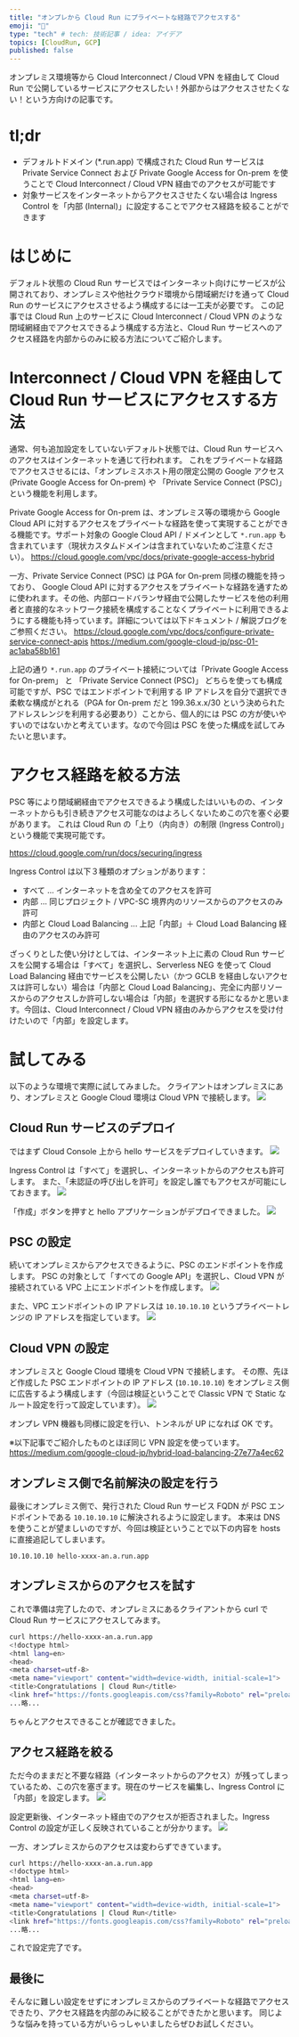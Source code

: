 ```yaml
---
title: "オンプレから Cloud Run にプライベートな経路でアクセスする"
emoji: "🐶"
type: "tech" # tech: 技術記事 / idea: アイデア
topics: [CloudRun, GCP]
published: false
---
```

オンプレミス環境等から Cloud Interconnect / Cloud VPN を経由して Cloud Run で公開しているサービスにアクセスしたい！外部からはアクセスさせたくない！という方向けの記事です。

# tl;dr
- デフォルトドメイン (*.run.app) で構成された Cloud Run サービスは Private Service Connect および Private Google Access for On-prem を使うことで Cloud Interconnect / Cloud VPN 経由でのアクセスが可能です
- 対象サービスをインターネットからアクセスさせたくない場合は Ingress Control を「内部 (Internal)」に設定することでアクセス経路を絞ることができます

# はじめに
デフォルト状態の Cloud Run サービスではインターネット向けにサービスが公開されており、オンプレミスや他社クラウド環境から閉域網だけを通って Cloud Run のサービスにアクセスさせるよう構成するには一工夫が必要です。
この記事では Cloud Run 上のサービスに Cloud Interconnect / Cloud VPN のような閉域網経由でアクセスできるよう構成する方法と、Cloud Run サービスへのアクセス経路を内部からのみに絞る方法についてご紹介します。

# Interconnect / Cloud VPN を経由して Cloud Run サービスにアクセスする方法
通常、何も追加設定をしていないデフォルト状態では、Cloud Run サービスへのアクセスはインターネットを通じて行われます。
これをプライベートな経路でアクセスさせるには、「オンプレミスホスト用の限定公開の Google アクセス (Private Google Access for On-prem) や 「Private Service Connect (PSC)」という機能を利用します。

Private Google Access for On-prem は、オンプレミス等の環境から Google Cloud API に対するアクセスをプライベートな経路を使って実現することができる機能です。サポート対象の Google Cloud API / ドメインとして `*.run.app` も含まれています（現状カスタムドメインは含まれていないためご注意ください）。
https://cloud.google.com/vpc/docs/private-google-access-hybrid

一方、Private Service Connect (PSC) は PGA for On-prem 同様の機能を持っており、 Google Cloud API に対するアクセスをプライベートな経路を通すために使われます。その他、内部ロードバランサ経由で公開したサービスを他の利用者と直接的なネットワーク接続を構成することなくプライベートに利用できるようにする機能も持っています。詳細については以下ドキュメント / 解説ブログをご参照ください。
https://cloud.google.com/vpc/docs/configure-private-service-connect-apis
https://medium.com/google-cloud-jp/psc-01-ac1aba58b161

上記の通り `*.run.app` のプライベート接続については「Private Google Access for On-prem」 と 「Private Service Connect (PSC)」 どちらを使っても構成可能ですが、PSC ではエンドポイントで利用する IP アドレスを自分で選択でき柔軟な構成がとれる（PGA for On-prem だと 199.36.x.x/30 という決められたアドレスレンジを利用する必要あり）ことから、個人的には PSC の方が使いやすいのではないかと考えています。なので今回は PSC を使った構成を試してみたいと思います。

# アクセス経路を絞る方法
PSC 等により閉域網経由でアクセスできるよう構成したはいいものの、インターネットからも引き続きアクセス可能なのはよろしくないためこの穴を塞ぐ必要があります。
これは Cloud Run の「上り（内向き）の制限 (Ingress Control)」という機能で実現可能です。

https://cloud.google.com/run/docs/securing/ingress

Ingress Control は以下３種類のオプションがあります：
- すべて ... インターネットを含め全てのアクセスを許可
- 内部 ... 同じプロジェクト / VPC-SC 境界内のリソースからのアクセスのみ許可
- 内部と Cloud Load Balancing ... 上記「内部」＋ Cloud Load Balancing 経由のアクセスのみ許可

ざっくりとした使い分けとしては、インターネット上に素の Cloud Run サービスを公開する場合は「すべて」を選択し、Serverless NEG を使って Cloud Load Balancing 経由でサービスを公開したい（かつ GCLB を経由しないアクセスは許可しない）場合は「内部と Cloud Load Balancing」、完全に内部リソースからのアクセスしか許可しない場合は「内部」を選択する形になるかと思います。今回は、Cloud Interconnect / Cloud VPN 経由のみからアクセスを受け付けたいので「内部」を設定します。

# 試してみる
以下のような環境で実際に試してみました。
クライアントはオンプレミスにあり、オンプレミスと Google Cloud 環境は Cloud VPN で接続します。
![](/images/run-psc/overview.png)

## Cloud Run サービスのデプロイ
ではまず Cloud Console 上から hello サービスをデプロイしていきます。
![](/images/run-psc/run001.png)

Ingress Control は「すべて」を選択し、インターネットからのアクセスも許可します。
また、「未認証の呼び出しを許可」を設定し誰でもアクセスが可能にしておきます。
![](/images/run-psc/run002.png)

「作成」ボタンを押すと hello アプリケーションがデプロイできました。
![](/images/run-psc/run003.png)

## PSC の設定
続いてオンプレミスからアクセスできるように、PSC のエンドポイントを作成します。
PSC の対象として「すべての Google API」を選択し、Cloud VPN が接続されている VPC 上にエンドポイントを作成します。
![](/images/run-psc/psc001.png)

また、VPC エンドポイントの IP アドレスは `10.10.10.10` というプライベートレンジの IP アドレスを指定しています。
![](/images/run-psc/psc002.png)

## Cloud VPN の設定
オンプレミスと Google Cloud 環境を Cloud VPN で接続します。
その際、先ほど作成した PSC エンドポイントの IP アドレス (`10.10.10.10`) をオンプレミス側に広告するよう構成します（今回は検証ということで Classic VPN で Static なルート設定を行って設定しています）。
![](/images/run-psc/vpn001.png)

オンプレ VPN 機器も同様に設定を行い、トンネルが UP になれば OK です。

※以下記事でご紹介したものとほぼ同じ VPN 設定を使っています。
https://medium.com/google-cloud-jp/hybrid-load-balancing-27e77a4ec62

## オンプレミス側で名前解決の設定を行う
最後にオンプレミス側で、発行された Cloud Run サービス FQDN が PSC エンドポイントである `10.10.10.10` に解決されるように設定します。
本来は DNS を使うことが望ましいのですが、今回は検証ということで以下の内容を hosts に直接追記してしまいます。
```
10.10.10.10 hello-xxxx-an.a.run.app
```

## オンプレミスからのアクセスを試す
これで準備は完了したので、オンプレミスにあるクライアントから curl で Cloud Run サービスにアクセスしてみます。
```bash
curl https://hello-xxxx-an.a.run.app
<!doctype html>
<html lang=en>
<head>
<meta charset=utf-8>
<meta name="viewport" content="width=device-width, initial-scale=1">
<title>Congratulations | Cloud Run</title>
<link href="https://fonts.googleapis.com/css?family=Roboto" rel="preload" as="font">
...略...
```

ちゃんとアクセスできることが確認できました。

## アクセス経路を絞る
ただ今のままだと不要な経路（インターネットからのアクセス）が残ってしまっているため、この穴を塞ぎます。現在のサービスを編集し、Ingress Control に「内部」を設定します。
![](/images/run-psc/run004.png)

設定更新後、インターネット経由でのアクセスが拒否されました。Ingress Control の設定が正しく反映されていることが分かります。
![](/images/run-psc/run005.png)

一方、オンプレミスからのアクセスは変わらずできています。
```bash
curl https://hello-xxxx-an.a.run.app
<!doctype html>
<html lang=en>
<head>
<meta charset=utf-8>
<meta name="viewport" content="width=device-width, initial-scale=1">
<title>Congratulations | Cloud Run</title>
<link href="https://fonts.googleapis.com/css?family=Roboto" rel="preload" as="font">
...略...
```

これで設定完了です。

## 最後に
そんなに難しい設定をせずにオンプレミスからのプライベートな経路でアクセスできたり、アクセス経路を内部のみに絞ることができたかと思います。
同じような悩みを持っている方がいらっしゃいましたらぜひお試しください。
